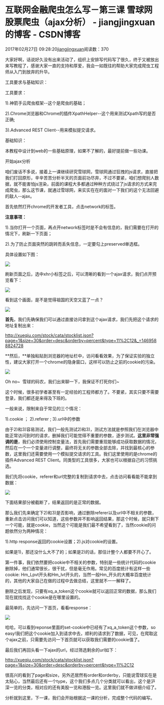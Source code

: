 # 互联网金融爬虫怎么写－第三课 雪球网股票爬虫（ajax分析） - jiangjingxuan的博客 - CSDN博客





2017年02月27日 09:28:20[jiangjingxuan](https://me.csdn.net/jiangjingxuan)阅读数：370








大家好啊，话说好久没有出来活动了，组织上安排写代码写了很久，终于又被放出来写教程了，感谢大家一直的支持和厚爱，我会一如既往的帮助大家完成爬虫工程师从入门到放弃的升华。


> 
工具要求与基础知识：


工具要求：

1).神箭手云爬虫框架--这个是爬虫的基础；

2).Chrome浏览器和Chrome的插件XpathHelper--这个用来测试Xpath写的是否正确;

3).Advanced REST Client--用来模拟提交请求。

基础知识：

本教程中设计到web的一些基础原理，如果不了解的，最好提前做一些功课。



> 
开始ajax分析


咱们废话不多说，接着上一课继续研究雪球网，雪球网通过狂拽的js请求，直接把我们打回原形，辛辛苦苦分析半天的页面前功尽弃，不过不要紧，咱们想爬别人数据，就不能害怕js渲染，前面的课程大多都通过种种方式绕过了js请求的方式来完成爬虫，那么这节课，就通过雪球网，来实实在在的面对一下我们的这个无法回避的敌人--ajax。

首先依然打开chrome的开发者工具，点击network的标签。

**注意事项：**

1).当你打开一个页面，再点开network标签时是不会有信息的，我们需要在打开的情况下，刷新一下页面；

2).为了防止页面突然的跳转而丢失信息，一定要勾上preserved单选框。



具体设置如下图：

![](http://images2015.cnblogs.com/blog/954944/201607/954944-20160729150456091-1690610401.png)



刷新页面之后，选中xhr小标签之后，可以清晰的看到一个ajax请求，我们点开预览看下：

![](http://images2015.cnblogs.com/blog/954944/201607/954944-20160729150511278-1998050320.png)



看到这个画面，是不是觉得祖国的天空又蓝了一点？

![](http://images2015.cnblogs.com/blog/954944/201607/954944-20160729150519653-2095340395.jpg)

**首先**，我们先确保我们可以通过直接访问拿到这个ajax请求，我们先把这个请求的地址复制出来：

> 
http://xueqiu.com/stock/cata/stocklist.json?page=1&size=30&order=desc&orderby=percent&type=11%2C12&_=1469588824728




**然后，**单独粘贴到浏览器的地址栏中，访问看看效果，为了保证实验的独立性，建议大家打开一个chrome的隐身窗口，这样可以防止之前的cookie的污染。

![](http://images2015.cnblogs.com/blog/954944/201607/954944-20160729150526528-1784733089.png)

Oh no~  雪球的码农，我们出来聊一下，我保证不打死你们~

这个时候，很多初学者甚至有一定经验的工程师都方了。不要紧，其实只要不需要登录，我们都还是来得及下班的。



一般来说，限制来自于常见的三个情况：

1).cookie ； 2).referer ; 3).url中的参数

由于2)和3)容易测试，我们一般先测试2)和3)，测试方法就是参照我们在浏览器中能正常访问到时的请求，删掉我们可能觉得不重要的参数，逐步测试。**这里非常强调的是**，我们必须使用控制变量法，首先我们需要重现能够成功获取数据的情况，然后在一个一个变量进行调整，最终将无关的参数全部去除，并找到最核心的参数，这里我们还需要使用一个模拟提交请求的工具。我们这里使用的是chrome的插件Advanced REST Client。同类型的工具很多，大家也可以根据自己的习惯挑选。



我们先将cookie，referer和url完整的复制到请求中去，点击访问看看能不能拿到数据：

![](http://images2015.cnblogs.com/blog/954944/201607/954944-20160729150534419-681130396.png)



下面结果部分被截断了，结果返回的是正常的数据。

那么我们先来确定下2)和3)是否影响，通过删除referer以及url中不相关的参数，重新点击访问我们可以知道，这些参数并不影响返回结果，那这个时候，就只剩下一个可能，就是cookie，当然这个可能是我们最不希望看到了，当然cookie的问题依然分为两种情况：

1).http response返回的cookie设置；2).js对cookie的设置。



如果是1)，那还没什么大不了的；如果是2)的话，那估计整个人都要不开心了。

第一件事，我们依然要把cookie中不相关的参数，特别是一些统计代码的cookie删除掉，他们通常很长，很干扰，但是毫无作用。常见的百度统计有这样一些cookie: Hm_Lpvt开头和Hm_lvt开头的，当然一般Hm_开头的大概率百度统计的，其他的大家自己在做的过程中去做总结，这里就不一一解释了。

删除之后发现，只要有xq_a_token这个cookie就可以返回正常的数据，那么我们现在就找找这个cookie是在哪里设置的。



最简单的，先访问一下首页，看看response：

![](http://images2015.cnblogs.com/blog/954944/201607/954944-20160729150542341-1574085831.png)



哈哈，可以看到reponse里面的set-cookie中已经有了xq_a_token这个参数，so easy!我们把这个cookie加入到请求中去，顺利的请求到了数据，可见，在爬取这个ajax之前，只需要先访问一下首页就可以获取我们需要的cookie值了。



最后我们再回头看一下ajax的url，经过筛选剩余的url如下：

> 
http://xueqiu.com/stock/cata/stocklist.json?page=1&size=30&order=desc&orderby=percent&type=11%2C12


很高兴的看到了page和size，另外还居然有order和orderby，只能说雪球实在是太贴心，当然最后还有一个type，这个我们多点几个分类就可以看出，这个是沪深一览的分类，相对应的还有美股一览和港股一览。这里我们就不做详细介绍了。



分析就到这里，下一课，我们会开始根据这一课的分析，完成整个代码的编写。



